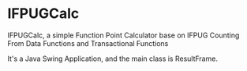 # IFPUGCalc
IFPUGCalc, a simple Function Point Calculator base on IFPUG Counting From Data Functions and  Transactional Functions

It's a Java Swing Application, and the main class is ResultFrame. 
